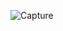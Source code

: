![Capture](https://user-images.githubusercontent.com/28908397/58337649-f08f9000-7e4e-11e9-868e-487d891e3ba0.JPG)
